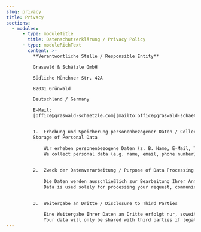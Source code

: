 ```yaml
---
slug: privacy
title: Privacy
sections:
  - modules:
      - type: moduleTitle
        title: Datenschutzerklärung / Privacy Policy
      - type: moduleRichText
        content: >-
          **Verantwortliche Stelle / Responsible Entity**  

          Graswald & Schätzle GmbH  

          Südliche Münchner Str. 42A  

          82031 Grünwald  

          Deutschland / Germany  

          E-Mail:
          [office@graswald-schaetzle.com](mailto:office@graswald-schaetzle.com)


          1.  Erhebung und Speicherung personenbezogener Daten / Collection and
          Storage of Personal Data
              
              Wir erheben personenbezogene Daten (z. B. Name, E-Mail, Telefonnummer) nur, wenn Sie uns diese freiwillig über Kontaktformulare, E-Mail oder andere Kommunikationswege mitteilen.  
              We collect personal data (e.g. name, email, phone number) only if you voluntarily provide it to us through contact forms, email, or other communication channels.

              
          2.  Zweck der Datenverarbeitung / Purpose of Data Processing
              
              Die Daten werden ausschließlich zur Bearbeitung Ihrer Anfrage, zur Kommunikation oder zur Vertragsabwicklung genutzt.  
              Data is used solely for processing your request, communication, or contract execution.

              
          3.  Weitergabe an Dritte / Disclosure to Third Parties
              
              Eine Weitergabe Ihrer Daten an Dritte erfolgt nur, soweit dies gesetzlich erlaubt ist oder Sie ausdrücklich eingewilligt haben.  
              Your data will only be shared with third parties if legally permitted or if you have expressly consented.
---
```

